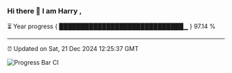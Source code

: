 ### Hi there 👋 I am Harry , 

⏳ Year progress { █████████████████████████████▁ } 97.14 %

---

⏰ Updated on Sat, 21 Dec 2024 12:25:37 GMT

![Progress Bar CI](https://github.com/duykhang68/duykhang68/workflows/Progress%20Bar%20CI/badge.svg)
